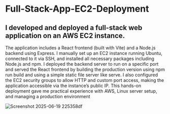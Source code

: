 # Full-Stack-App-EC2-Deployment
## I developed and deployed a full-stack web application on an AWS EC2 instance.
The application includes a React frontend (built with Vite) and a Node.js backend using Express. I manually set up an EC2 instance running Ubuntu, connected to it via SSH, and installed all necessary packages including Node.js and npm. I deployed the backend server to run on a specific port and served the React frontend by building the production version using npm run build and using a simple static file server like serve. I also configured the EC2 security groups to allow HTTP and custom port access, making the application accessible via the instance’s public IP. This hands-on deployment gave me practical experience with AWS, Linux server setup, and managing a production environment 


![Screenshot 2025-06-19 225358df](https://github.com/user-attachments/assets/8f3076bf-db18-4af6-ba45-0f4ccfb71d1d)
